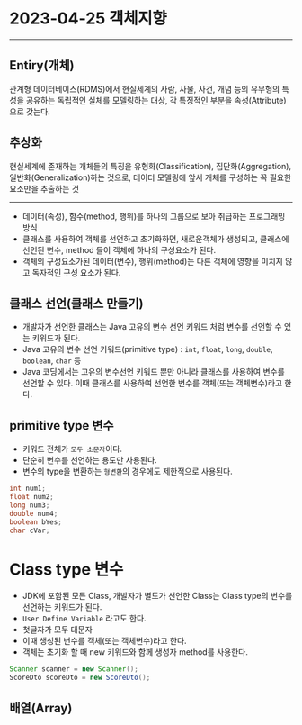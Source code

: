 # 2023-04-25 객체지향

***
## Entiry(개체) 
 관계형 데이터베이스(RDMS)에서 현실세계의 사람, 사물, 사건, 개념 등의 유무형의 특성을 공유하는 독립적인 실체를 모델링하는 대상, 각 특징적인 부분을 속성(Attribute)으로 갖는다.
## 추상화
현실세계에 존재하는 개체들의 특징을 유형화(Classification), 집단화(Aggregation), 일반화(Generalization)하는 것으로, 데이터 모델링에 앞서 개체를 구성하는 꼭 필요한 요소만을 추출하는 것
***

- 데이터(속성), 함수(method, 행위)를 하나의 그룹으로 보아 취급하는 프로그래밍 방식
- 클래스를 사용하여 객체를 선언하고 초기화하면, 새로운객체가 생성되고, 클래스에 선언된 변수, method 들이 객체에 하나의 구성요소가 된다.
- 객체의 구성요소가된 데이터(변수), 행위(method)는 다른 객체에 영향을 미치지 않고 독자적인 구성 요소가 된다.

## 클래스 선언(클래스 만들기)
- 개발자가 선언한 클래스는 Java 고유의 변수 선언 키워드 처럼 변수를 선언할 수 있는 키워드가 된다.
- Java 고유의 변수 선언 키워드(primitive type) : `int`, `float`, `long`, `double`, `boolean`, `char` 등 
- Java 코딩에서는 고유의 변수선언 키워드 뿐만 아니라 클래스를 사용하여 변수를 선언할 수 있다. 이때 클래스를 사용하여 선언한 변수를 객체(또는 객체변수)라고 한다.

## primitive type 변수
- 키워드 전체가 `모두 소문자`이다.
- 단순히 변수를 선언하는 용도만 사용된다.
- 변수의 type을 변환하는 `형변환`의 경우에도 제한적으로 사용된다.

```java
int num1;
float num2;
long num3;
double num4;
boolean bYes;
char cVar;
```

# Class type 변수
- JDK에 포함된 모든 Class, 개발자가 별도가 선언한 Class는 Class type의 변수를 선언하는 키워드가 된다.
- `User Define Variable` 라고도 한다.
- 첫글자가 모두 대문자
- 이때 생성된 변수를 객체(또는 객체변수)라고 한다.
- 객체는 초기화 할 때 new 키워드와 함께 생성자 method를 사용한다.
```java
Scanner scanner = new Scanner();
ScoreDto scoreDto = new ScoreDto();
```


## 배열(Array)

